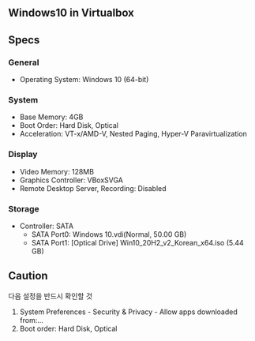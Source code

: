 Windows10 in Virtualbox
---

## Specs

### General

* Operating System: Windows 10 (64-bit)

### System

* Base Memory: 4GB
* Boot Order: Hard Disk, Optical
* Acceleration: VT-x/AMD-V, Nested Paging, Hyper-V Paravirtualization

### Display

* Video Memory: 128MB
* Graphics Controller: VBoxSVGA
* Remote Desktop Server, Recording: Disabled

### Storage

* Controller: SATA
  * SATA Port0: Windows 10.vdi(Normal, 50.00 GB)
  * SATA Port1: [Optical Drive] Win10_20H2_v2_Korean_x64.iso (5.44 GB)

## Caution

다음 설정을 반드시 확인할 것

1. System Preferences - Security & Privacy - Allow apps downloaded from:...
2. Boot order: Hard Disk, Optical
